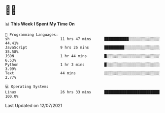# 👨‍💻
<!--START_SECTION:waka-->
📊 **This Week I Spent My Time On** 

```text
💬 Programming Languages: 
sh                       11 hrs 47 mins      ███████████░░░░░░░░░░░░░░   44.41% 
JavaScript               9 hrs 26 mins       █████████░░░░░░░░░░░░░░░░   35.58% 
JSON                     1 hr 44 mins        █░░░░░░░░░░░░░░░░░░░░░░░░   6.53% 
Python                   1 hr 3 mins         █░░░░░░░░░░░░░░░░░░░░░░░░   3.99% 
Text                     44 mins             ░░░░░░░░░░░░░░░░░░░░░░░░░   2.77%

💻 Operating System: 
Linux                    26 hrs 33 mins      █████████████████████████   100.0%

```


 Last Updated on 12/07/2021
<!--END_SECTION:waka-->
